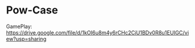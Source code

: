 # Pow-Case

GamePlay:
https://drive.google.com/file/d/1kOI6u8m4y6rCHc2CiU1BDv0R8u1EUIGC/view?usp=sharing
